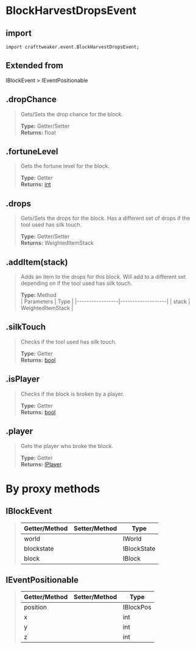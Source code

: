 # BlockHarvestDropsEvent

## import
`import crafttweaker.event.BlockHarvestDropsEvent;`

## Extended from
IBlockEvent > IEventPositionable

## .dropChance
> Gets/Sets the drop chance for the block.
>
> **Type:** Getter/Setter  
> **Returns:** float

## .fortuneLevel
> Gets the fortune level for the block.
>
> **Type:** Getter  
> **Returns:** [int](/CraftTweaker/Vanilla/Base-Types/int.md)

## .drops
> Gets/Sets the drops for the block. Has a different set of drops if the tool used has silk touch.
>
> **Type:** Getter/Setter  
> **Returns:** WeightedItemStack

## .addItem(stack)
> Adds an item to the drops for this block. Will add to a different set depending on if the tool used has silk touch.
>
> **Type:** Method  
> | Parameters      | Type              |
> |-----------------|-------------------|
> | stack           | WeightedItemStack |

## .silkTouch
> Checks if the tool used has silk touch. 
>
> **Type:** Getter  
> **Returns:** [bool](/CraftTweaker/Vanilla/Base-Types/bool.md)

## .isPlayer
> Checks if the block is broken by a player.
>
> **Type:** Getter  
> **Returns:** [bool](/CraftTweaker/Vanilla/Base-Types/bool.md)

## .player
> Gets the player who broke the block.
>
> **Type:** Getter  
> **Returns:** [IPlayer](/CraftTweaker/Vanilla/Player/IPlayer.md)

# By proxy methods

## IBlockEvent
> | Getter/Method   | Setter/Method     | Type                  |
> |-----------------|-------------------|-----------------------|
> | world           |                   | IWorld                |
> | blockstate      |                   | IBlockState           |
> | block           |                   | IBlock                |

## IEventPositionable
> | Getter/Method   | Setter/Method     | Type                  |
> |-----------------|-------------------|-----------------------|
> | position        |                   | IBlockPos             |
> | x               |                   | int                   |
> | y               |                   | int                   |
> | z               |                   | int                   |